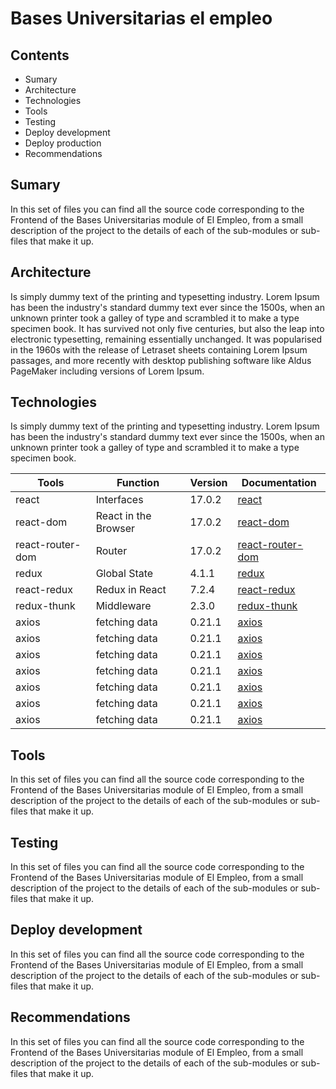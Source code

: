 # Bases Universitarias el empleo

## Contents

- Sumary
- Architecture
- Technologies
- Tools
- Testing
- Deploy development
- Deploy production
- Recommendations

## Sumary

In this set of files you can find all the source code corresponding to the Frontend of the Bases Universitarias module of El Empleo, from a small description of the project to the details of each of the sub-modules or sub-files that make it up.

## Architecture

Is simply dummy text of the printing and typesetting industry. Lorem Ipsum has been the industry's standard dummy text ever since the 1500s, when an unknown printer took a galley of type and scrambled it to make a type specimen book. It has survived not only five centuries, but also the leap into electronic typesetting, remaining essentially unchanged. It was popularised in the 1960s with the release of Letraset sheets containing Lorem Ipsum passages, and more recently with desktop publishing software like Aldus PageMaker including versions of Lorem Ipsum.

## Technologies

Is simply dummy text of the printing and typesetting industry. Lorem Ipsum has been the industry's standard dummy text ever since the 1500s, when an unknown printer took a galley of type and scrambled it to make a type specimen book.

| Tools            | Function             | Version | Documentation                                            |
| ---------------- | -------------------- | ------- | -------------------------------------------------------- |
| react            | Interfaces           | 17.0.2  | [react](https://es.reactjs.org/)                         |
| react-dom        | React in the Browser | 17.0.2  | [react-dom](https://es.reactjs.org/)                     |
| react-router-dom | Router               | 17.0.2  | [react-router-dom](https://es.reactjs.org/)              |
| redux            | Global State         | 4.1.1   | [redux](https://redux.js.org/)                           |
| react-redux      | Redux in React       | 7.2.4   | [react-redux ](https://react-redux.js.org/)              |
| redux-thunk      | Middleware           | 2.3.0   | [redux-thunk](https://www.npmjs.com/package/redux-thunk) |
| axios            | fetching data        | 0.21.1  | [axios](https://axios-http.com/docs/intro)               |
| axios            | fetching data        | 0.21.1  | [axios](https://axios-http.com/docs/intro)               |
| axios            | fetching data        | 0.21.1  | [axios](https://axios-http.com/docs/intro)               |
| axios            | fetching data        | 0.21.1  | [axios](https://axios-http.com/docs/intro)               |
| axios            | fetching data        | 0.21.1  | [axios](https://axios-http.com/docs/intro)               |
| axios            | fetching data        | 0.21.1  | [axios](https://axios-http.com/docs/intro)               |
| axios            | fetching data        | 0.21.1  | [axios](https://axios-http.com/docs/intro)               |

## Tools

In this set of files you can find all the source code corresponding to the Frontend of the Bases Universitarias module of El Empleo, from a small description of the project to the details of each of the sub-modules or sub-files that make it up.

## Testing

In this set of files you can find all the source code corresponding to the Frontend of the Bases Universitarias module of El Empleo, from a small description of the project to the details of each of the sub-modules or sub-files that make it up.

## Deploy development

In this set of files you can find all the source code corresponding to the Frontend of the Bases Universitarias module of El Empleo, from a small description of the project to the details of each of the sub-modules or sub-files that make it up.

## Recommendations

In this set of files you can find all the source code corresponding to the Frontend of the Bases Universitarias module of El Empleo, from a small description of the project to the details of each of the sub-modules or sub-files that make it up.
